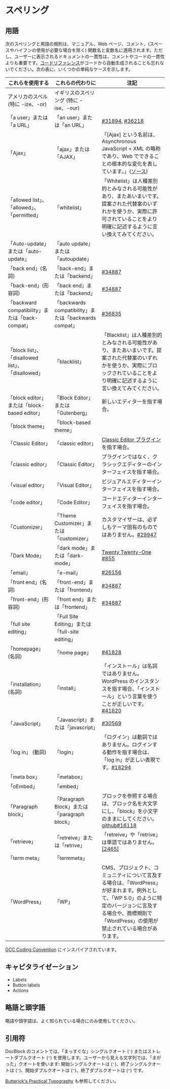 <!--
# Spelling
-->

# スペリング

<!--
## Terminology
-->

## 用語

<!--
The following conventions of spelling and terminology apply to the manuals, web pages, comments, and (except where they require spaces or hyphens to be used) function and variable names, although consistency in user-visible documentation and diagnostics is more important than that in comments and code. Also don’t forget that the [Code Reference](https://developer.wordpress.org/reference/) is auto-generated from the code. The following table lists some simple cases:
-->

次のスペリングと用語の規則は、マニュアル、Web ページ、コメント、(スペースやハイフンの使用が必要な場合を除く) 関数名と変数名に適用されます。ただし、ユーザーに表示されるドキュメントの一貫性は、コメントやコードの一貫性よりも重要です。[コードリファレンス](https://developer.wordpress.org/reference/)がコードから自動生成されることも忘れないでください。次の表に、いくつかの単純なケースを示します。

<!-- | Use… | …instead of | Notes |
| --- | --- | --- |
| American spelling (in particular -ize, -or) | British spelling (in particular -ise, -our) |   |
| “a user” or “a URL” | “an user” or “an URL” | [#31894](https://core.trac.wordpress.org/ticket/31894), [#36218](https://core.trac.wordpress.org/ticket/36218) |
| “Ajax” | “ajax” or “AJAX” | “The name \[Ajax\] is shorthand for Asynchronous JavaScript + XML, and it represents a fundamental shift in what’s possible on the Web.” ([Source](http://adaptivepath.org/ideas/ajax-new-approach-web-applications/)) |
| “allowed list”, “allowed”, “permitted” | “whitelist” | “Whitelist” can be considered racially insensitive and is also ambiguous. Try using one of the suggested alternatives, or rewording to describe what is actually being allowed more clearly. |
| “Auto-update” or “auto-update” | “auto update” or “autoupdate” |   |
| “back end” (noun) | “back-end” or “backend” | [](https://core.trac.wordpress.org/ticket/34887)[](https://core.trac.wordpress.org/ticket/34887)[](https://core.trac.wordpress.org/ticket/34887)[#34887](https://core.trac.wordpress.org/ticket/34887) |
| “back-end” (adjective) | “back end” or “backend” | [](https://core.trac.wordpress.org/ticket/34887)[](https://core.trac.wordpress.org/ticket/34887)[](https://core.trac.wordpress.org/ticket/34887)[#34887](https://core.trac.wordpress.org/ticket/34887) |
| “backward compatibility” or “back-compat” | “backwards compatibility” or “backwards compat” | [#36835](https://core.trac.wordpress.org/ticket/36835) |
| “block list”, “disallowed list”, “disallowed” | “blacklist” | “Blacklist” can be considered racially insensitive and is also ambiguous. Try using one of the suggested alternatives, or rewording to describe what is actually being blocked more clearly. |
| “block editor” or “block-based editor” | “Block Editor” or “Gutenberg” | When referring to the new editor. |
| “block theme” | “block-based theme” |  |
| “Classic Editor” | “classic editor” | When referring to the [Classic Editor plugin](https://wordpress.org/plugins/classic-editor/). |
| “classic editor” | “Classic Editor” | When referring to the classic editor interface and not the plugin. |
| “visual editor” | “Visual Editor” | When referring to the visual editor interface. |
| “code editor” | “Code Editor” | When referring to the code editor interface. |
| “Customizer” | “Theme Customizer” or “customizer” | The Customizer isn’t necessarily theme-specific, [#29947](https://core.trac.wordpress.org/ticket/29947) |
| “Dark Mode” | “dark mode” or “dark-mode” | [Twenty Twenty-One #855](https://github.com/WordPress/twentytwentyone/pull/855) |
| “email” | “e-mail” | [#26156](https://core.trac.wordpress.org/ticket/26156) |
| “front end” (noun) | “front-end” or “frontend” | [](https://core.trac.wordpress.org/ticket/34887)[](https://core.trac.wordpress.org/ticket/34887)[](https://core.trac.wordpress.org/ticket/34887)[#34887](https://core.trac.wordpress.org/ticket/34887) |
| “front-end” (adjective) | “front end” or “frontend” | [](https://core.trac.wordpress.org/ticket/34887)[](https://core.trac.wordpress.org/ticket/34887)[](https://core.trac.wordpress.org/ticket/34887)[#34887](https://core.trac.wordpress.org/ticket/34887) |
| “full site editing” | “Full Site Editing” or “full-site editing” |  |
| “homepage” (noun) | “home page” | [#41828](https://core.trac.wordpress.org/ticket/41828) |
| “installation” (noun) | “install” | The word “install” is not a noun. When referring to an instance of WordPress, the correct word to use is “installation”.
[#41620](https://core.trac.wordpress.org/ticket/41620) |
| “JavaScript” | “Javascript” or “javascript” | [#30569](https://core.trac.wordpress.org/ticket/30569) |
| “log in” (verb) | “login” | The word “login” is not a verb. When referring to the action of logging in, the correct phrase to use is “log in”.
[#18294](https://core.trac.wordpress.org/ticket/18294) |
| “meta box” | “metabox” |   |
| “oEmbed” | “embed” |   |
| “Paragraph block” | “Paragraph Block” or “paragraph block” | When referring to blocks capitalize the block name and keep ‘block’ lowercase. [github#16118](https://github.com/WordPress/gutenberg/issues/16118#issuecomment-501458511) |
| “retrieve” | “retreive” or “retrive” | “retreive” or “retrive” aren’t words, [\[2465\]](https://core.trac.wordpress.org/changeset/2465) |
| “term meta” | “termmeta” |   |
| “WordPress” | “WP” | “WordPress” is preferred when referring to the CMS, project, or community.  One exception is when referencing a specific version, e.g. “WP 5.0”, or where the trademark rules prohibit the use of “WordPress”. | -->

| これらを使用する | これらの代わりに | 注記 |
| --- | --- | --- |
| アメリカのスペル (特に -ize、-or) | イギリスのスペリング (特に -ise、-our) |   |
| 「a user」または「a URL」 | 「an user」または「an URL」 | [#31894](https://core.trac.wordpress.org/ticket/31894), [#36218](https://core.trac.wordpress.org/ticket/36218) |
| 「Ajax」 | 「ajax」または「AJAX」 | 「\[Ajax\] という名前は、Asynchronous JavaScript + XML の略称であり、Web でできることの根本的な変化を表しています。」([ソース](http://adaptivepath.org/ideas/ajax-new-approach-web-applications/)) |
| 「allowed list」、「allowed」、「permitted」 | 「whitelist」 | 「Whitelist」は人種差別的とみなされる可能性があり、またあいまいです。提案された代替案のいずれかを使うか、実際に許可されていることをより明確に記述するように言い換えてみてください。|
| 「Auto-update」または「auto-update」 | 「auto update」または「autoupdate」 |   |
| 「back end」(名詞) | 「back-end」または「backend」 | [](https://core.trac.wordpress.org/ticket/34887)[](https://core.trac.wordpress.org/ticket/34887)[](https://core.trac.wordpress.org/ticket/34887)[#34887](https://core.trac.wordpress.org/ticket/34887) |
| 「back-end」(形容詞) | 「back end」または「backend」 | [](https://core.trac.wordpress.org/ticket/34887)[](https://core.trac.wordpress.org/ticket/34887)[](https://core.trac.wordpress.org/ticket/34887)[#34887](https://core.trac.wordpress.org/ticket/34887) |
| 「backward compatibility」または「back-compat」 | 「backwards compatibility」または「backwards compat」 | [#36835](https://core.trac.wordpress.org/ticket/36835) |
| 「block list」、「disallowed list」、「disallowed」 | 「blacklist」 | 「Blacklist」は人種差別的とみなされる可能性があり、またあいまいです。提案された代替案のいずれかを使うか、実際にブロックされていることをより明確に記述するように言い換えてみてください。 |
| 「block editor」または「block-based editor」 | 「Block Editor」または「Gutenberg」 | 新しいエディターを指す場合。 |
| 「block theme」 | 「block-based theme」 |  |
| 「Classic Editor」 | 「classic editor」 | [Classic Editor プラグイン](https://wordpress.org/plugins/classic-editor/)を指す場合。 |
| 「classic editor」 | 「Classic Editor」 | プラグインではなく、クラシックエディターのインターフェイスを指す場合。 |
| 「visual editor」 | 「Visual Editor」 | ビジュアルエディターインターフェイスを指す場合。|
| 「code editor」 | 「Code Editor」 | コードエディターインターフェイスを指す場合。|
| 「Customizer」 | 「Theme Customizer」または「customizer」 | カスタマイザーは、必ずしもテーマ固有のものではありません。[#29947](https://core.trac.wordpress.org/ticket/29947) |
| 「Dark Mode」 | 「dark mode」または「dark-mode」 | [Twenty Twenty-One #855](https://github.com/WordPress/twentytwentyone/pull/855) |
| 「email」 | 「e-mail」 | [#26156](https://core.trac.wordpress.org/ticket/26156) |
| 「front end」(名詞) | 「front-end」または「frontend」 | [](https://core.trac.wordpress.org/ticket/34887)[](https://core.trac.wordpress.org/ticket/34887)[](https://core.trac.wordpress.org/ticket/34887)[#34887](https://core.trac.wordpress.org/ticket/34887) |
| 「front-end」(形容詞) | 「front end」または「frontend」 | [](https://core.trac.wordpress.org/ticket/34887)[](https://core.trac.wordpress.org/ticket/34887)[](https://core.trac.wordpress.org/ticket/34887)[#34887](https://core.trac.wordpress.org/ticket/34887) |
| 「full site editing」 | 「Full Site Editing」または「full-site editing」 |  |
| 「homepage」(名詞) | 「home page」 | [#41828](https://core.trac.wordpress.org/ticket/41828) |
| 「installation」(名詞) | 「install」 | 「インストール」は名詞ではありません。WordPress のインスタンスを指す場合、「インストール」という言葉を使うことが正しいです。[#41620](https://core.trac.wordpress.org/ticket/41620) |
| 「JavaScript」 | 「Javascript」または「javascript」 | [#30569](https://core.trac.wordpress.org/ticket/30569) |
| 「log in」 (動詞) | 「login」 | 「ログイン」は動詞ではありません。ログインする動作を指す場合は、「log in」が正しい表現です。[#18294](https://core.trac.wordpress.org/ticket/18294) |
| 「meta box」 | 「metabox」 |   |
| 「oEmbed」 | 「embed」 |   |
| 「Paragraph block」 | 「Paragraph Block」または「paragraph block」 | ブロックを参照する場合は、ブロック名を大文字にし、「block」を小文字のままにしてください。[github#16118](https://github.com/WordPress/gutenberg/issues/16118#issuecomment-501458511) |
| 「retrieve」 | 「retreive」または「retrive」 | 「retreive」や「retrive」は単語ではありません。[\[2465\]](https://core.trac.wordpress.org/changeset/2465) |
| 「term meta」 | 「termmeta」 |   |
| 「WordPress」 | 「WP」 | CMS、プロジェクト、コミュニティについて言及する場合は、「WordPress」が好まれます。例外として、「WP 5.0」のように特定のバージョンに言及する場合や、商標規則で「WordPress」の使用が禁止されている場合があります。|

<!--
Inspired by the [GCC Coding Convention](https://gcc.gnu.org/codingconventions.html#Spelling).
-->

[GCC Coding Convention](https://gcc.gnu.org/codingconventions.html#Spelling) にインスパイアされています。

<!--
## Capitalization
-->

## キャピタライゼーション

*   Labels
*   Button labels
*   Actions

<!--
## Abbreviations and Acronyms
-->

## 略語と頭字語

<!--
Use abbreviations and acronyms only when they are familiar.
-->

略語や頭字語は、よく知られている場合にのみ使用してください。

<!--
## Quotation marks
-->

## 引用符

<!--
In DocBlock comments use the *straight* sin­gle quote (`'`) or the straight dou­ble quote (`"`). In strings, which are visible to users, use *curly* quotes: The open­ing sin­gle quote (`‘`), the clos­ing sin­gle quote (`’`), the open­ing dou­ble quote (`“`), and the clos­ing dou­ble quote (`”`).
See also [Butterick’s Practical Typography](http://practicaltypography.com/straight-and-curly-quotes.html).
-->

DocBlock のコメントでは、「まっすぐな」シングルクオート (`'`) またはストレートダブルクオート (`"`) を使用します。ユーザーから見える文字列では、「まがった」クオートを使います: 開始シングルクオートは (`'`)、終了シングルクオートは (`'`)、開始ダブルクオートは (`"`)、終了ダブルクオートは (`"`) です。

[Butterick's Practical Typography](http://practicaltypography.com/straight-and-curly-quotes.html) も参照してください。
